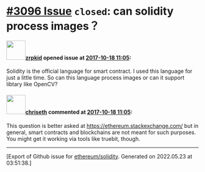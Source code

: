 # [\#3096 Issue](https://github.com/ethereum/solidity/issues/3096) `closed`: can solidity process images？

#### <img src="https://avatars.githubusercontent.com/u/32765084?v=4" width="50">[zrpkid](https://github.com/zrpkid) opened issue at [2017-10-18 11:05](https://github.com/ethereum/solidity/issues/3096):

Solidity is the official language for smart contract. I used this language for just a little time. So can this language process images or can it support libtary like OpenCV?

#### <img src="https://avatars.githubusercontent.com/u/9073706?v=4" width="50">[chriseth](https://github.com/chriseth) commented at [2017-10-18 11:05](https://github.com/ethereum/solidity/issues/3096#issuecomment-337572586):

This question is better asked at https://ethereum.stackexchange.com/ but in general, smart contracts and blockchains are not meant for such purposes. You  might get it working via tools like truebit, though.


-------------------------------------------------------------------------------



[Export of Github issue for [ethereum/solidity](https://github.com/ethereum/solidity). Generated on 2022.05.23 at 03:51:38.]
